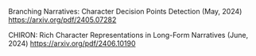 Branching Narratives: Character Decision Points Detection (May, 2024)
https://arxiv.org/pdf/2405.07282


CHIRON: Rich Character Representations in Long-Form Narratives (June, 2024)
https://arxiv.org/pdf/2406.10190



